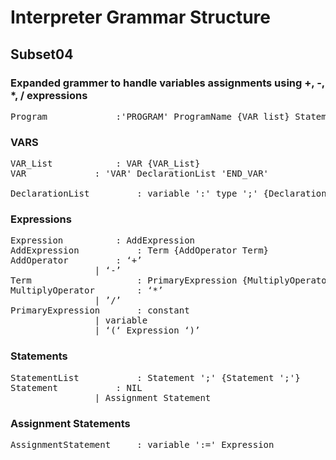 # Interpreter Grammar Structure
## Subset04
### Expanded grammer to handle variables assignments using +, -, *, / expressions


<pre>
Program				:'PROGRAM' ProgramName {VAR_list} StatementList 'END_PROGRAM'
</pre>


### VARS
<pre>
VAR_List			: VAR {VAR_List} 
VAR				: 'VAR' DeclarationList 'END_VAR'
								
DeclarationList			: variable ':' type ';' {DeclarationList}
</pre>	


### Expressions
<pre>
Expression			: AddExpression
AddExpression			: Term {AddOperator Term}
AddOperator			: ‘+’
				| ‘-’
Term					: PrimaryExpression {MultiplyOperator PrimaryExpression}
MultiplyOperator		: ‘*’
				| ’/’
PrimaryExpression		: constant
				| variable
				| ‘(‘ Expression ‘)’
</pre>

### Statements
<pre>
StatementList			: Statement ';' {Statement ';'}
Statement			: NIL
				| Assignment Statement
</pre>


### Assignment Statements
<pre>
AssignmentStatement		: variable ':=' Expression
</pre>

